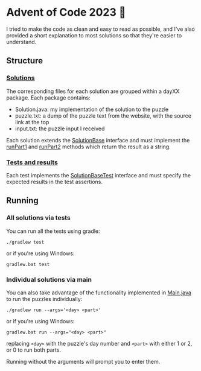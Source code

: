 # Advent of Code 2023 :christmas_tree:

I tried to make the code as clean and easy to read as possible, and I've also provided a short explanation to most solutions so that they're easier to understand.



## Structure

### [Solutions](/src/main/java/com/shnako/solutions)
The corresponding files for each solution are grouped within a dayXX package. Each package contains:
- Solution.java: my implementation of the solution to the puzzle
- puzzle.txt: a dump of the puzzle text from the website, with the source link at the top
- input.txt: the puzzle input I received

Each solution extends the [SolutionBase](/src/main/java/com/shnako/solutions/SolutionBase.java) interface and must implement the [runPart1](/src/main/java/com/shnako/solutions/SolutionBase.java#L6) and [runPart2](/src/main/java/com/shnako/solutions/SolutionBase.java#L8) methods which return the result as a string.

### [Tests and results](/src/test/java/com/shnako/solutions)
Each test implements the [SolutionBaseTest](/src/test/java/com/shnako/SolutionBaseTest.java) interface and must specify the expected results in the test assertions.

## Running

### All solutions via tests
You can run all the tests using gradle:

    ./gradlew test

or if you're using Windows:

    gradlew.bat test

### Individual solutions via main
You can also take advantage of the functionality implemented in [Main.java](/src/main/java/com/shnako/Main.java) to run the puzzles individually:

    ./gradlew run --args='<day> <part>'

or if you're using Windows:

    gradlew.bat run --args="<day> <part>"

replacing `<day>` with the puzzle's day number and `<part>` with either 1 or 2, or 0 to run both parts.

Running without the arguments will prompt you to enter them.